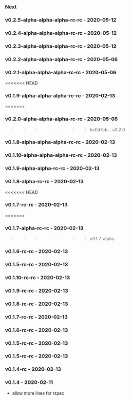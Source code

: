 ### Next
### v0.2.5-alpha-alpha-alpha-rc-rc - 2020-05-12
### v0.2.4-alpha-alpha-alpha-rc-rc - 2020-05-12
### v0.2.3-alpha-alpha-alpha-rc-rc - 2020-05-12
### v0.2.2-alpha-alpha-alpha-rc-rc - 2020-05-06
### v0.2.1-alpha-alpha-alpha-rc-rc - 2020-05-06
<<<<<<< HEAD
### v0.1.9-alpha-alpha-alpha-rc-rc - 2020-02-13
=======
### v0.2.0-alpha-alpha-alpha-rc-rc - 2020-05-06
>>>>>>> bc0d7cb... v0.2.0
### v0.1.8-alpha-alpha-alpha-rc-rc - 2020-02-13
### v0.1.10-alpha-alpha-alpha-rc-rc - 2020-02-13
### v0.1.9-alpha-alpha-rc-rc - 2020-02-13
### v0.1.8-alpha-rc-rc - 2020-02-13
<<<<<<< HEAD
### v0.1.7-rc-rc - 2020-02-13
=======
### v0.1.7-alpha-rc-rc - 2020-02-13
>>>>>>> v0.1.7-alpha
### v0.1.6-rc-rc - 2020-02-13
### v0.1.5-rc-rc - 2020-02-13
### v0.1.10-rc-rc - 2020-02-13
### v0.1.9-rc-rc - 2020-02-13
### v0.1.8-rc-rc - 2020-02-13
### v0.1.7-rc-rc - 2020-02-13
### v0.1.6-rc-rc - 2020-02-13
### v0.1.5-rc-rc - 2020-02-13
### v0.1.5-rc-rc - 2020-02-13
### v0.1.4-rc - 2020-02-13

### v0.1.4 - 2020-02-11
- allow more lines for rspec
